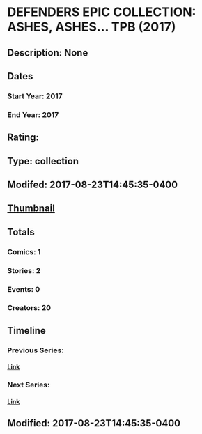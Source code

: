 # DEFENDERS EPIC COLLECTION: ASHES, ASHES… TPB (2017)
## Description: None
## Dates
### Start Year: 2017
### End Year: 2017
## Rating: 
## Type: collection
## Modifed: 2017-08-23T14:45:35-0400
## [Thumbnail](http://i.annihil.us/u/prod/marvel/i/mg/b/40/image_not_available.jpg)
## Totals
### Comics: 1
### Stories: 2
### Events: 0
### Creators: 20
## Timeline
### Previous Series: 
#### [Link]()
### Next Series: 
#### [Link]()
## Modified: 2017-08-23T14:45:35-0400